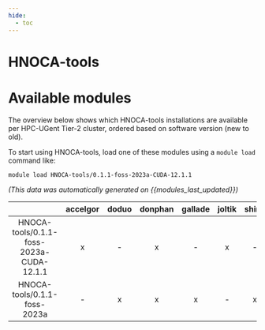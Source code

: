 ```yaml
---
hide:
  - toc
---
```


HNOCA-tools
===========

# Available modules


The overview below shows which HNOCA-tools installations are available per HPC-UGent Tier-2 cluster, ordered based on software version (new to old).

To start using HNOCA-tools, load one of these modules using a `module load` command like:

```shell
module load HNOCA-tools/0.1.1-foss-2023a-CUDA-12.1.1
```

*(This data was automatically generated on {{modules_last_updated}})*  

| |accelgor|doduo|donphan|gallade|joltik|shinx|skitty|
| :---: | :---: | :---: | :---: | :---: | :---: | :---: | :---: |
|HNOCA-tools/0.1.1-foss-2023a-CUDA-12.1.1|x|-|x|-|x|-|-|
|HNOCA-tools/0.1.1-foss-2023a|-|x|x|x|-|x|x|
